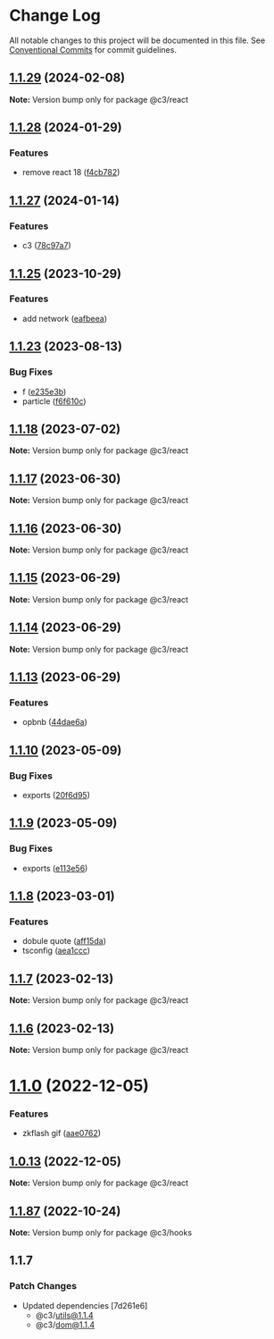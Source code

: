 # Change Log

All notable changes to this project will be documented in this file. See [Conventional Commits](https://conventionalcommits.org) for commit guidelines.

## [1.1.29](https://github.com/che3vinci/c3/compare/@c3/react@1.1.28...@c3/react@1.1.29) (2024-02-08)

**Note:** Version bump only for package @c3/react

## [1.1.28](https://github.com/che3vinci/c3/compare/@c3/react@1.1.27...@c3/react@1.1.28) (2024-01-29)

### Features

- remove react 18 ([f4cb782](https://github.com/che3vinci/c3/commit/f4cb7824167a731c3374550f3fd7055d55e47a77))

## [1.1.27](https://github.com/che3vinci/c3/compare/@c3/react@1.1.25...@c3/react@1.1.27) (2024-01-14)

### Features

- c3 ([78c97a7](https://github.com/che3vinci/c3/commit/78c97a7e6c699762fdaed159f59d90793f1ddb20))

## [1.1.25](https://github.com/che3vinci/c3/compare/@c3/react@1.1.23...@c3/react@1.1.25) (2023-10-29)

### Features

- add network ([eafbeea](https://github.com/che3vinci/c3/commit/eafbeea2c702a6002b5d727d56971308b1543701))

## [1.1.23](https://github.com/che3vinci/c3/compare/@c3/react@1.1.18...@c3/react@1.1.23) (2023-08-13)

### Bug Fixes

- f ([e235e3b](https://github.com/che3vinci/c3/commit/e235e3b89e3a5f91a92b57f211f2cd524dddea63))
- particle ([f6f610c](https://github.com/che3vinci/c3/commit/f6f610c290f52344f25929b8f84183263178d15d))

## [1.1.18](https://github.com/che3vinci/c3/compare/@c3/react@1.1.17...@c3/react@1.1.18) (2023-07-02)

**Note:** Version bump only for package @c3/react

## [1.1.17](https://github.com/che3vinci/c3/compare/@c3/react@1.1.16...@c3/react@1.1.17) (2023-06-30)

**Note:** Version bump only for package @c3/react

## [1.1.16](https://github.com/che3vinci/c3/compare/@c3/react@1.1.15...@c3/react@1.1.16) (2023-06-30)

**Note:** Version bump only for package @c3/react

## [1.1.15](https://github.com/che3vinci/c3/compare/@c3/react@1.1.13...@c3/react@1.1.15) (2023-06-29)

**Note:** Version bump only for package @c3/react

## [1.1.14](https://github.com/che3vinci/c3/compare/@c3/react@1.1.13...@c3/react@1.1.14) (2023-06-29)

**Note:** Version bump only for package @c3/react

## [1.1.13](https://github.com/che3vinci/c3/compare/@c3/react@1.1.10...@c3/react@1.1.13) (2023-06-29)

### Features

- opbnb ([44dae6a](https://github.com/che3vinci/c3/commit/44dae6a59add039b26141b2261fbcfec5036a723))

## [1.1.10](https://github.com/che3vinci/c3/compare/@c3/react@1.1.9...@c3/react@1.1.10) (2023-05-09)

### Bug Fixes

- exports ([20f6d95](https://github.com/che3vinci/c3/commit/20f6d95b2abde328befe989e49dc2889a2a8c2bf))

## [1.1.9](https://github.com/che3vinci/c3/compare/@c3/react@1.1.8...@c3/react@1.1.9) (2023-05-09)

### Bug Fixes

- exports ([e113e56](https://github.com/che3vinci/c3/commit/e113e56172b939439d4e073ae7e103bb1fa155d2))

## [1.1.8](https://github.com/che3vinci/c3/compare/@c3/react@1.1.7...@c3/react@1.1.8) (2023-03-01)

### Features

- dobule quote ([aff15da](https://github.com/che3vinci/c3/commit/aff15dae3f43ca86185abd8ec257aef68cf8d41b))
- tsconfig ([aea1ccc](https://github.com/che3vinci/c3/commit/aea1ccc7d62652a10355425b024c4953ece0a95a))

## [1.1.7](https://github.com/che3vinci/c3/compare/@c3/react@1.1.6...@c3/react@1.1.7) (2023-02-13)

**Note:** Version bump only for package @c3/react

## [1.1.6](https://github.com/che3vinci/c3/compare/@c3/react@1.1.0...@c3/react@1.1.6) (2023-02-13)

**Note:** Version bump only for package @c3/react

# [1.1.0](https://github.com/che3vinci/c3/compare/@c3/react@1.0.12...@c3/react@1.1.0) (2022-12-05)

### Features

- zkflash gif ([aae0762](https://github.com/che3vinci/c3/commit/aae0762161753d645be1458e8f0ace77cdbbb504))

## [1.0.13](https://github.com/che3vinci/c3/compare/@c3/react@1.0.12...@c3/react@1.0.13) (2022-12-05)

**Note:** Version bump only for package @c3/react

## [1.1.87](https://github.com/che3vinci/c3/compare/@c3/hooks@1.1.86...@c3/hooks@1.1.87) (2022-10-24)

**Note:** Version bump only for package @c3/hooks

## 1.1.7

### Patch Changes

- Updated dependencies [7d261e6]
  - @c3/utils@1.1.4
  - @c3/dom@1.1.4
